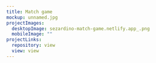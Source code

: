 ```yaml
---
title: Match game
mockup: unnamed.jpg
projectImages:
  desktopImage: sezardino-match-game.netlify.app_.png
  mobileImage: ""
projectLinks:
  repository: view
  view: view
---
```

